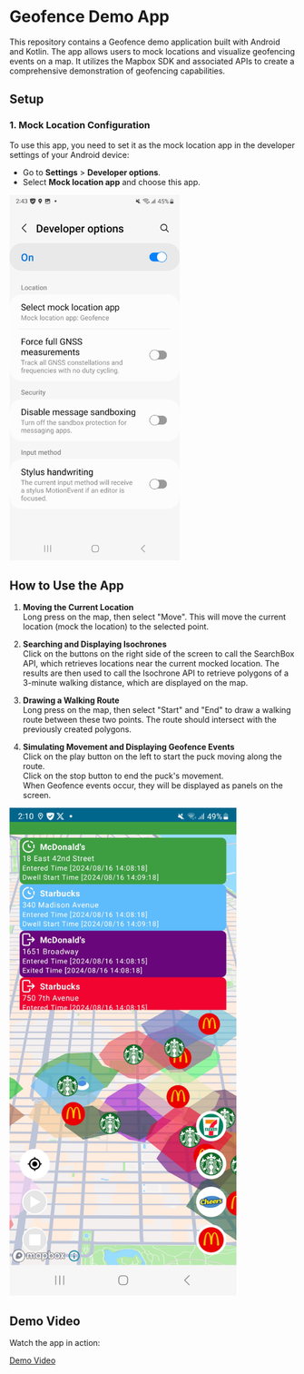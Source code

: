 # Geofence Demo App

This repository contains a Geofence demo application built with Android and Kotlin. The app allows users to mock locations and visualize geofencing events on a map. It utilizes the Mapbox SDK and associated APIs to create a comprehensive demonstration of geofencing capabilities.

## Setup

### 1. Mock Location Configuration
To use this app, you need to set it as the mock location app in the developer settings of your Android device:
- Go to **Settings** > **Developer options**.
- Select **Mock location app** and choose this app.

<img src="assets/images/AndroidSettings.jpg" alt="Mock Location Setting" width="300"/>

## How to Use the App

1. **Moving the Current Location**  
   Long press on the map, then select "Move". This will move the current location (mock the location) to the selected point.

2. **Searching and Displaying Isochrones**  
   Click on the buttons on the right side of the screen to call the SearchBox API, which retrieves locations near the current mocked location. The results are then used to call the Isochrone API to retrieve polygons of a 3-minute walking distance, which are displayed on the map.

3. **Drawing a Walking Route**  
   Long press on the map, then select "Start" and "End" to draw a walking route between these two points. The route should intersect with the previously created polygons.

4. **Simulating Movement and Displaying Geofence Events**  
   Click on the play button on the left to start the puck moving along the route.  
   Click on the stop button to end the puck's movement.  
   When Geofence events occur, they will be displayed as panels on the screen.

<img src="assets/images/Screenshot.jpg" alt="App Screenshot" width="400"/>

## Demo Video
Watch the app in action:

[Demo Video](assets/videos/Recording.mp4)
